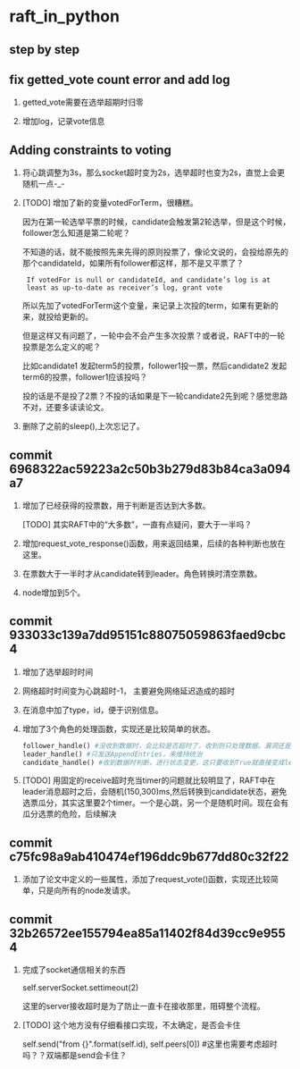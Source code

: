 # raft_in_python

## step by step

## fix getted_vote count error and add log

1. getted_vote需要在选举超期时归零

2. 增加log，记录vote信息

## Adding constraints to voting

1. 将心跳调整为3s，那么socket超时变为2s，选举超时也变为2s，直觉上会更随机一点-_-

2. [TODO] 增加了新的变量votedForTerm，很糟糕。

    因为在第一轮选举平票的时候，candidate会触发第2轮选举，但是这个时候，follower怎么知道是第二轮呢？

    不知道的话，就不能按照先来先得的原则投票了，像论文说的，会投给原先的那个candidateId，如果所有follower都这样，那不是又平票了？

        If votedFor is null or candidateId, and candidate’s log is at
        least as up-to-date as receiver’s log, grant vote

    所以先加了votedForTerm这个变量，来记录上次投的term，如果有更新的来，就投给更新的。

    但是这样又有问题了，一轮中会不会产生多次投票？或者说，RAFT中的一轮投票是怎么定义的呢？

    比如candidate1 发起term5的投票，follower1投一票，然后candidate2 发起term6的投票，follower1应该投吗？

    投的话是不是投了2票？不投的话如果是下一轮candidate2先到呢？感觉思路不对，还要多读读论文。

3. 删除了之前的sleep(),上次忘记了。

## commit 6968322ac59223a2c50b3b279d83b84ca3a094a7

1. 增加了已经获得的投票数，用于判断是否达到大多数。

    [TODO] 其实RAFT中的“大多数”，一直有点疑问，要大于一半吗？

2. 增加request_vote_response()函数，用来返回结果，后续的各种判断也放在这里。

3. 在票数大于一半时才从candidate转到leader。角色转换时清空票数。

4. node增加到5个。

## commit 933033c139a7dd95151c88075059863faed9cbc4

1. 增加了选举超时时间

2. 网络超时时间变为心跳超时-1， 主要避免网络延迟造成的超时

3. 在消息中加了type，id，便于识别信息。

4. 增加了3个角色的处理函数，实现还是比较简单的状态。

    ```python
    follower_handle() #没收到数据时，会比较是否超时了，收到则只处理数据。漏洞还是比较多的。
    leader_handle() #只发送AppendEntries，来维持统治
    candidate_handle() #收到数据时判断，进行状态变更，这只要收到True就直接变成leader。当然，这个实现是错误的。
    ```

5. [TODO] 用固定的receive超时充当timer的问题就比较明显了，RAFT中在leader消息超时之后，会随机(150,300)ms,然后转换到candidate状态，避免选票瓜分，其实这里要2个timer。一个是心跳，另一个是随机时间。现在会有瓜分选票的危险，后续解决

## commit c75fc98a9ab410474ef196ddc9b677dd80c32f22

1. 添加了论文中定义的一些属性，添加了request_vote()函数，实现还比较简单，只是向所有的node发请求。

## commit 32b26572ee155794ea85a11402f84d39cc9e9554

1. 完成了socket通信相关的东西

    self.serverSocket.settimeout(2)

    这里的server接收超时是为了防止一直卡在接收那里，阻碍整个流程。

2. [TODO] 这个地方没有仔细看接口实现，不太确定，是否会卡住

    self.send("from {}".format(self.id), self.peers[0]) #这里也需要考虑超时吗？？双端都是send会卡住？
